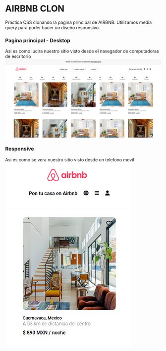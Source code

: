 # AIRBNB CLON
Practica CSS clonando la pagina principal de AIRBNB.
Utilizamos media query para poder hacer un diseño responsivo.

### Pagina principal - Desktop
Asi es como lucira nuestro sitio visto desde el navegador de computadoras de escritorio
![Pagina principal](/assets/img/principal.PNG)


### Responsive
Asi es como se vera nuestro sitio visto desde un telefono movil
![Responsive](/assets/img/responsive.PNG)

